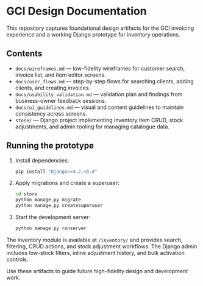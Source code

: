 # GCI Design Documentation

This repository captures foundational design artifacts for the GCI invoicing experience and a working Django prototype for inventory operations.

## Contents
- `docs/wireframes.md` — low-fidelity wireframes for customer search, invoice list, and item editor screens.
- `docs/user_flows.md` — step-by-step flows for searching clients, adding clients, and creating invoices.
- `docs/usability_validation.md` — validation plan and findings from business-owner feedback sessions.
- `docs/ui_guidelines.md` — visual and content guidelines to maintain consistency across screens.
- `store/` — Django project implementing inventory item CRUD, stock adjustments, and admin tooling for managing catalogue data.

## Running the prototype

1. Install dependencies:

   ```bash
   pip install "Django>=4.2,<5.0"
   ```

2. Apply migrations and create a superuser:

   ```bash
   cd store
   python manage.py migrate
   python manage.py createsuperuser
   ```

3. Start the development server:

   ```bash
   python manage.py runserver
   ```

The inventory module is available at `/inventory/` and provides search, filtering, CRUD actions, and stock adjustment workflows. The Django admin includes low-stock filters, inline adjustment history, and bulk activation controls.

Use these artifacts to guide future high-fidelity design and development work.
